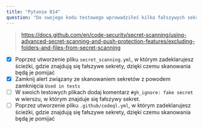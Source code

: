 ```yaml
---
title: "Pytanie 014"
question: "Do swojego kodu testowego wprowadziłeś kilka fałszywych sekretów, które zostały wykryte przez funkcję skanowania sekretów GitHub. Co możesz zrobić, aby poinformować GitHub, że są to fałszywe sekrety używane w testach i można je pominąć w skanowaniu? (Wybierz dwie odpowiedzi.)"
---
```



> https://docs.github.com/en/code-security/secret-scanning/using-advanced-secret-scanning-and-push-protection-features/excluding-folders-and-files-from-secret-scanning
- [x] Poprzez utworzenie pliku `secret_scanning.yml`, w którym zadeklarujesz ścieżki, gdzie znajdują się fałszywe sekrety, dzięki czemu skanowania będą je pomijać
- [x] Zamknij alert związany ze skanowaniem sekretów z powodem zamknięcia `Used in tests`
- [ ] W swoich testowych plikach dodaj komentarz `#gh_ignore: fake secret` w wierszu, w którym znajduje się fałszywy sekret.
- [ ] Poprzez utworzenie pliku `.github/codeql.yml`, w którym zadeklarujesz ścieżki, gdzie znajdują się fałszywe sekrety, dzięki czemu skanowania będą je pomijać
